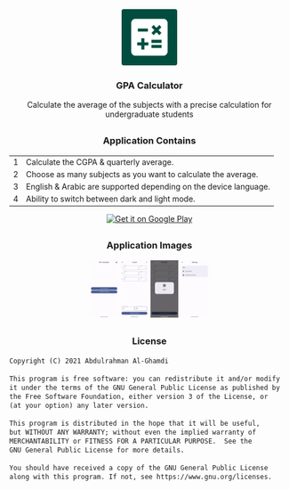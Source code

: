 <div align="center"><img src="./googlePlayAssets/icon/icon.png" width="20%"></div>

<h3 align="center">GPA Calculator</h3>

<p align="center">
  Calculate the average of the subjects with a precise calculation for undergraduate students
</p>

##

<h3 align="center">Application Contains</h3>

<table align="center">
    <tr><td align="center">1</td><td>Calculate the CGPA & quarterly average.</td></tr>
    <tr><td align="center">2</td><td>Choose as many subjects as you want to calculate the average.</td></tr>
    <tr><td align="center">3</td><td>English & Arabic are supported depending on the device language.</td></tr>
    <tr><td align="center">4</td><td>Ability to switch between dark and light mode.</td></tr>
</table>

<div align="center">
  <a href='https://play.google.com/store/apps/details?id=com.ss.gpacalculator'>
    <img height="80px" alt='Get it on Google Play' src='https://play.google.com/intl/en_us/badges/images/generic/en_badge_web_generic.png'/>
  </a>
</div>

##

<h3 align="center">Application Images</h3>

<div align="center" >
  <img width="10%" src="./googlePlayAssets/screenshots/1.png">
  <img width="10%" src="./googlePlayAssets/screenshots/2.png">
  <img width="10%" src="./googlePlayAssets/screenshots/3.png">
  <img width="10%" src="./googlePlayAssets/screenshots/4.png">
</div>

##

<h3 align="center">License</h3>

```
Copyright (C) 2021 Abdulrahman Al-Ghamdi

This program is free software: you can redistribute it and/or modify
it under the terms of the GNU General Public License as published by
the Free Software Foundation, either version 3 of the License, or
(at your option) any later version.

This program is distributed in the hope that it will be useful,
but WITHOUT ANY WARRANTY; without even the implied warranty of
MERCHANTABILITY or FITNESS FOR A PARTICULAR PURPOSE.  See the
GNU General Public License for more details.

You should have received a copy of the GNU General Public License
along with this program. If not, see https://www.gnu.org/licenses.
```
